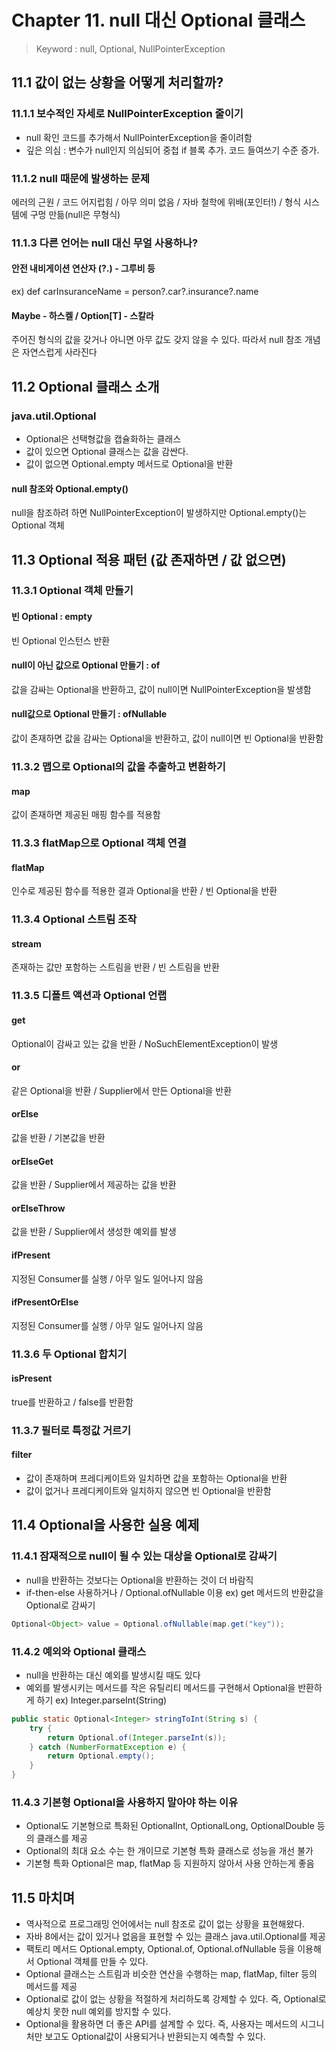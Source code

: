 # Chapter 11. null 대신 Optional 클래스
> Keyword : null, Optional, NullPointerException

## 11.1 값이 없는 상황을 어떻게 처리할까?
### 11.1.1 보수적인 자세로 NullPointerException 줄이기
- null 확인 코드를 추가해서 NullPointerException을 줄이려함
- 깊은 의심 : 변수가 null인지 의심되어 중첩 if 블록 추가. 코드 들여쓰기 수준 증가.
### 11.1.2 null 때문에 발생하는 문제
에러의 근원 / 코드 어지럽힘 / 아무 의미 없음 / 자바 철학에 위배(포인터!) / 형식 시스템에 구멍 만듦(null은 무형식)
### 11.1.3 다른 언어는 null 대신 무얼 사용하나?
#### 안전 내비게이션 연산자 (?.) - 그루비 등
ex) def carInsuranceName = person?.car?.insurance?.name
#### Maybe -  하스켈 / Option[T] - 스칼라
주어진 형식의 값을 갖거나 아니면 아무 값도 갖지 않을 수 있다. 따라서 null 참조 개념은 자연스럽게 사라진다

## 11.2 Optional 클래스 소개
### java.util.Optional<T>
- Optional은 선택형값을 캡슐화하는 클래스
- 값이 있으면 Optional 클래스는 값을 감싼다. 
- 값이 없으면 Optional.empty 메서드로 Optional을 반환
#### null 참조와 Optional.empty()
null을 참조하려 하면 NullPointerException이 발생하지만 Optional.empty()는 Optional 객체

## 11.3 Optional 적용 패턴 (값 존재하면 / 값 없으면)
### 11.3.1 Optional 객체 만들기
#### 빈 Optional : empty
빈 Optional 인스턴스 반환
#### null이 아닌 값으로 Optional 만들기 : of
값을 감싸는 Optional을 반환하고, 값이 null이면 NullPointerException을 발생함
#### null값으로 Optional 만들기 : ofNullable 
값이 존재하면 값을 감싸는 Optional을 반환하고, 값이 null이면 빈 Optional을 반환함

### 11.3.2 맵으로 Optional의 값을 추출하고 변환하기
#### map 
값이 존재하면 제공된 매핑 함수를 적용함

### 11.3.3 flatMap으로 Optional 객체 연결
#### flatMap 
인수로 제공된 함수를 적용한 결과 Optional을 반환 / 빈 Optional을 반환

### 11.3.4 Optional 스트림 조작
#### stream
존재하는 값만 포함하는 스트림을 반환 / 빈 스트림을 반환

### 11.3.5 디폴트 액션과 Optional 언랩 
#### get
Optional이 감싸고 있는 값을 반환 / NoSuchElementException이 발생
#### or 
같은 Optional을 반환 / Supplier에서 만든 Optional을 반환
#### orElse
값을 반환 / 기본값을 반환
#### orElseGet
값을 반환 / Supplier에서 제공하는 값을 반환
#### orElseThrow 
값을 반환 / Supplier에서 생성한 예외를 발생
#### ifPresent 
지정된 Consumer를 실행 / 아무 일도 일어나지 않음
#### ifPresentOrElse 
지정된 Consumer를 실행 / 아무 일도 일어나지 않음

### 11.3.6 두 Optional 합치기
#### isPresent 
true를 반환하고 / false를 반환함
### 11.3.7 필터로 특정값 거르기
#### filter 
- 값이 존재하며 프레디케이트와 일치하면 값을 포함하는 Optional을 반환
- 값이 없거나 프레디케이트와 일치하지 않으면 빈 Optional을 반환함

## 11.4 Optional을 사용한 실용 예제
### 11.4.1 잠재적으로 null이 될 수 있는 대상을 Optional로 감싸기
- null을 반환하는 것보다는 Optional을 반환하는 것이 더 바람직
- if-then-else 사용하거나 / Optional.ofNullable 이용
ex) get 메서드의 반환값을 Optional로 감싸기
```java
Optional<Object> value = Optional.ofNullable(map.get("key"));
```
### 

### 11.4.2 예외와 Optional 클래스
- null을 반환하는 대신 예외를 발생시킬 때도 있다
- 예외를 발생시키는 메서드를 작은 유틸리티 메서드를 구현해서 Optional을 반환하게 하기
ex) Integer.parseInt(String)
```java
public static Optional<Integer> stringToInt(String s) {
    try {
        return Optional.of(Integer.parseInt(s));
    } catch (NumberFormatException e) {
        return Optional.empty();
    }
}
```

### 11.4.3 기본형 Optional을 사용하지 말아야 하는 이유
- Optional도 기본형으로 특화된 OptionalInt, OptionalLong, OptionalDouble 등의 클래스를 제공
- Optional의 최대 요소 수는 한 개이므로 기본형 특화 클래스로 성능을 개선 불가
- 기본형 특화 Optional은 map, flatMap 등 지원하지 않아서 사용 안하는게 좋음

## 11.5 마치며
- 역사적으로 프로그래밍 언어에서는 null 참조로 값이 없는 상황을 표현해왔다.
- 자바 8에서는 값이 있거나 없음을 표현할 수 있는 클래스 java.util.Optional<T>를 제공
- 팩토리 메서드 Optional.empty, Optional.of, Optional.ofNullable 등을 이용해서 Optional 객체를 만들 수 있다.
- Optional 클래스는 스트림과 비슷한 연산을 수행하는 map, flatMap, filter 등의 메서드를 제공
- Optional로 값이 없는 상황을 적절하게 처리하도록 강제할 수 있다. 즉, Optional로 예상치 못한 null 예외를 방지할 수 있다.
- Optional을 활용하면 더 좋은 API를 설계할 수 있다. 즉, 사용자는 메서드의 시그니처만 보고도 Optional값이 사용되거나 반환되는지 예측할 수 있다.
